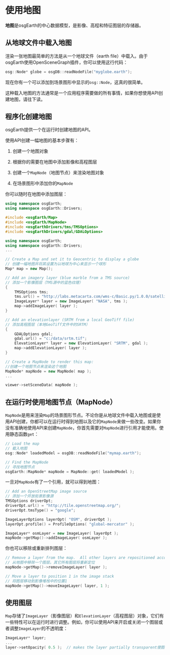 # 使用地图
**地图**是osgEarth的中心数据模型，是影像、高程和特征图层的存储器。
## 从地球文件中载入地图
渲染一张地图最简单的方法是从一个地球文件（earth file）中载入。由于osgEarth使用OpenSceneGraph插件，你可以使用这行代码：
```C++
osg::Node* globe = osgDB::readNodeFile("myglobe.earth");
```
现在你有一个可以添加到场景图形中显示的`osg::Node`，这真的很简单。

这种载入地图的方法通常是一个应用程序需要做的所有事情，如果你想使用API创建地图，请往下读。

## 程序化创建地图
osgEarth提供一个在运行时创建地图的API。

使用API创建一幅地图的基本步骤有：

1. 创建一个地图对象
 
2. 根据你的需要在地图中添加影像和高程图层

3. 创建一个`MapNode`（地图节点）来渲染地图对象

4. 在场景图形中添加你的`MapNode`

你可以随时在地图中添加图层：
```C++
using namespace osgEarth;
using namespace osgEarth::Drivers;

#include <osgEarth/Map>
#include <osgEarth/MapNode>
#include <osgEarthDrivers/tms/TMSOptions>
#include <osgEarthDrivers/gdal/GDALOptions>

using namespace osgEarth;
using namespace osgEarth::Drivers;
...

// Create a Map and set it to Geocentric to display a globe
// 创建一幅地图并将其设置为以地球为中心来显示一个球形
Map* map = new Map();

// Add an imagery layer (blue marble from a TMS source)
// 添加一个影像图层（TMS源中的蓝色纹理）
{
    TMSOptions tms;
    tms.url() = "http://labs.metacarta.com/wms-c/Basic.py/1.0.0/satellite/";
    ImageLayer* layer = new ImageLayer( "NASA", tms );
    map->addImageLayer( layer );
}

// Add an elevationlayer (SRTM from a local GeoTiff file)
// 添加高程图层（本地GeoTiff文件中的SRTM）
{
    GDALOptions gdal;
    gdal.url() = "c:/data/srtm.tif";
    ElevationLayer* layer = new ElevationLayer( "SRTM", gdal );
    map->addElevationLayer( layer );
}

// Create a MapNode to render this map:
//创建一个地图节点来渲染这个地图
MapNode* mapNode = new MapNode( map );
...

viewer->setSceneData( mapNode );

```
## 在运行时使用地图节点（MapNode）
`MapNode`是用来渲染`Map`的场景图形节点。不论你是从地球文件中载入地图或是使用API创建，你都可以在运行时得到地图以及它的`MapNode`来做一些改变。如果你没有准确地使用API来创建`MapNode`，你首先需要对`MapNode`进行引用才能使用。使用静态函数`get`：
```C++
// Load the map
// 载入地图
osg::Node* loadedModel = osgDB::readNodeFile("mymap.earth");

// Find the MapNode
// 寻找地图节点
osgEarth::MapNode* mapNode = MapNode::get( loadedModel );
```
一旦对`MapNode`有了一个引用，就可以得到地图：
```C++
// Add an OpenStreetMap image source
// 添加一个开放街景影像源
TMSOptions driverOpt;
driverOpt.url() = "http://tile.openstreetmap.org/";
driverOpt.tmsType() = "google";

ImageLayerOptions layerOpt( "OSM", driverOpt );
layerOpt.profile() = ProfileOptions( "global-mercator" );

ImageLayer* osmLayer = new ImageLayer( layerOpt );
mapNode->getMap()->addImageLayer( osmLayer );
```
你也可以移除或重新排列图层：
```C++
// Remove a layer from the map.  All other layers are repositioned accordingly
// 从地图中移除一个图层。其它所有图层将重新定位
mapNode->getMap()->removeImageLayer( layer );

// Move a layer to position 1 in the image stack
// 将图层移动到影像堆栈中的位置1
mapNode->getMap()->moveImageLayer( layer, 1 );
```
## 使用图层
`Map`存储了`ImageLayer`（影像图层）和`ElevationLayer`（高程图层）对象，它们有一些特性可以在运行时进行调整。例如，你可以使用API来开启或关闭一个图层或者调整`ImageLayer`的不透明度：
```C++
ImageLayer* layer;
...
layer->setOpacity( 0.5 );  // makes the layer partially transparent使图层部分透明
```





